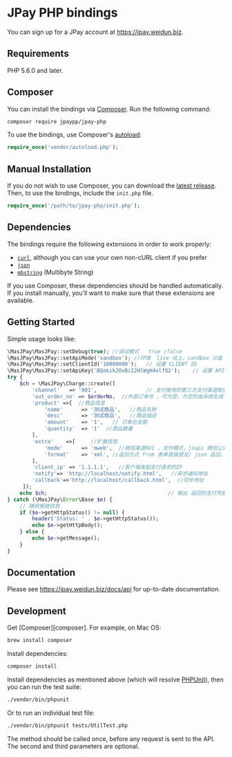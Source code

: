 # JPay PHP bindings

You can sign up for a JPay account at https://jpay.weidun.biz.

## Requirements

PHP 5.6.0 and later.

## Composer

You can install the bindings via [Composer](http://getcomposer.org/). Run the following command:

```bash
composer require jpaypp/jpay-php
```

To use the bindings, use Composer's [autoload](https://getcomposer.org/doc/01-basic-usage.md#autoloading):

```php
require_once('vendor/autoload.php');
```

## Manual Installation

If you do not wish to use Composer, you can download the [latest release](https://github.com/chuangxiangjpay/jpay-php/releases). Then, to use the bindings, include the `init.php` file.

```php
require_once('/path/to/jpay-php/init.php');
```

## Dependencies

The bindings require the following extensions in order to work properly:

- [`curl`](https://secure.php.net/manual/en/book.curl.php), although you can use your own non-cURL client if you prefer
- [`json`](https://secure.php.net/manual/en/book.json.php)
- [`mbstring`](https://secure.php.net/manual/en/book.mbstring.php) (Multibyte String)

If you use Composer, these dependencies should be handled automatically. If you install manually, you'll want to make sure that these extensions are available.

## Getting Started

Simple usage looks like:

```php
\MasJPay\MasJPay::setDebug(true); //调试模式   true /false
\MasJPay\MasJPay::setApiMode('sandbox'); //环境  live 线上，sandbox 沙盒
\MasJPay\MasJPay::setClientId('10000000');   // 设置 CLIENT ID
\MasJPay\MasJPay::setApiKey('BQokikJOvBiI2HlWgH4olfQ2');    // 设置 API Key
try {
    $ch = \MasJPay\Charge::create([
        'channel'   => '901',                // 支付使用的第三方支付渠道取值
        'out_order_no' => $orderNo,  //外部订单号 ，可为空，为空时由系统生成
        'product' =>[  //商品信息
            'name'      => '测试商品',   //商品名称
            'desc'      => '测试商品',   //商品描述
            'amount'    => '1',   // 订单总金额
            'quantity'  => '1'  //商品数量
        ],
        'extra'    =>[     //扩展信息
            'mode'      => 'mweb',  //微信渠道901 ，支付模式，jsapi 微信公众号、native 扫码支付、mweb H5 支付 ,link 返回支付链接跳转
            'format'    => 'xml', //返回方式 from 表单直接提交/ json 返回， xml 返回
        ],
        'client_ip' => '1.1.1.1',   //客户端发起支付请求的IP
        'notify'=> 'http://localhost/notify.html',   //异步通知地址
        'callback'=>'http://localhost/callback.html',  //同步地址
     ]);
    echo $ch;                                       // 输出 返回的支付凭据 Charge
} catch (\MasJPay\Error\Base $e) {
    // 捕获报错信息
    if ($e->getHttpStatus() != null) {
        header('Status: ' . $e->getHttpStatus());
        echo $e->getHttpBody();
    } else {
        echo $e->getMessage();
    }
}


```

## Documentation

Please see https://jpay.weidun.biz/docs/api for up-to-date documentation.

## Development

Get [Composer][composer]. For example, on Mac OS:

```bash
brew install composer
```

Install dependencies:

```bash
composer install
```

Install dependencies as mentioned above (which will resolve [PHPUnit](http://packagist.org/packages/phpunit/phpunit)), then you can run the test suite:

```bash
./vendor/bin/phpunit
```

Or to run an individual test file:

```bash
./vendor/bin/phpunit tests/UtilTest.php
```

The method should be called once, before any request is sent to the API. The second and third parameters are optional.